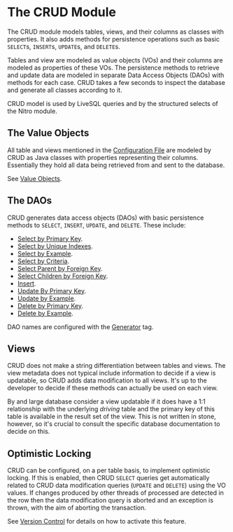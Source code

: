 # The CRUD Module

The CRUD module models tables, views, and their columns as classes with properties. It also adds methods
for persistence operations such as basic `SELECT`s, `INSERT`s, `UPDATE`s, and `DELETE`s.

Tables and view are modeled as value objects (VOs) and their columns are modeled as properties of these VOs. 
The persistence methods to retrieve and update data are modeled in separate Data Access Objects (DAOs) with
methods for each case. CRUD takes a few seconds to inspect the database and generate all classes according to it.

CRUD model is used by LiveSQL queries and by the structured selects of the Nitro module.


## The Value Objects

All table and views mentioned in the [Configuration File](../config/configuration-file-structure.md) are
modeled by CRUD as Java classes with properties representing their columns. Essentially they hold all
data being retrieved from and sent to the database.

See [Value Objects](./value-objects.md).


## The DAOs

CRUD generates data access objects (DAOs) with basic persistence methods to `SELECT`, `INSERT`, `UPDATE`, and `DELETE`.
These include:

- [Select by Primary Key]().
- [Select by Unique Indexes]().
- [Select by Example]().
- [Select by Criteria]().
- [Select Parent by Foreign Key]().
- [Select Children by Foreign Key]().
- [Insert]().
- [Update By Primary Key]().
- [Update by Example]().
- [Delete by Primary Key]().
- [Delete by Example]().

DAO names are configured with the [Generator](../config/tags/mybatis-spring.md) tag.


## Views

CRUD does not make a string differentiation between tables and views. The view metadata does not typical include 
information to decide if a view is updatable, so CRUD adds data modification to all views. It's up to the developer
to decide if these methods can actually be used on each view. 

By and large database consider a view updatable if it does have a 1:1 relationship with the underlying *driving*
table and the primary key of this table is available in the result set of the view. This is not written in stone,
however, so it's crucial to consult the specific database documentation to decide on this.



## Optimistic Locking

CRUD can be configured, on a per table basis, to implement optimistic locking. If this is enabled, then CRUD `SELECT` queries
get automatically related to CRUD data modification queries (`UPDATE` and `DELETE`) using the VO values. If changes
produced by other threads of processed are detected in the row then the data modification query is aborted and an
exception is thrown, with the aim of aborting the transaction.

See [Version Control](../config/tags/version-control-column.md) for details on how to activate this feature.





